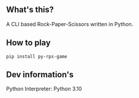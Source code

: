 ## What's this?

A CLI based Rock-Paper-Scissors written in Python.

## How to play

```pip install py-rps-game```

## Dev information's

Python Interpreter: Python 3.10
